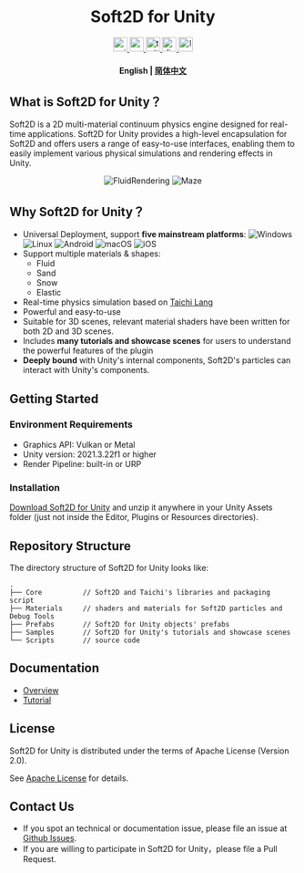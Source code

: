 <div align="center">
  <!-- <img height="150" src="https://github.com/taichi-dev/soft2d/blob/main/docs/images/logo_large.png"  /> -->
</div>

<h1 align="center">Soft2D for Unity</h1>

<div align="center">
  <a href="https://assetstore.unity.com/">
    <img src="http://img.shields.io/badge/-Unity%20Asset%20Store-feefff?style=for-the-badge&logo=unity&logoColor=000" height="25px" alt="unity logo" />
  </a>
  <a href="https://www.youtube.com/channel/UCUweEINecpOaM8HAKLvfBJA">
    <img src="https://img.shields.io/static/v1?message=Youtube&logo=youtube&label=&color=FF0000&logoColor=white&labelColor=&style=for-the-badge" height="25px" alt="youtube logo"  />
  </a>
  <a href=" https://twitter.com/soft2d_official">
    <img src="https://img.shields.io/static/v1?message=Twitter&logo=twitter&label=&color=1DA1F2&logoColor=white&labelColor=&style=for-the-badge" height="25px" alt="twitter logo"  />
  </a>
  <a href="https://discord.gg/JZwFWsuqKV">
    <img src="https://img.shields.io/static/v1?message=Discord&logo=discord&label=&color=5865F2&logoColor=white&labelColor=&style=for-the-badge" height="25px" alt="discord logo"  />
  </a>
  <a href="https://www.soft2d.tech/">
    <img src="https://img.shields.io/static/v1?message=Official%20Website&label=&color=FFC93C&style=for-the-badge" height="25px" alt="logo" />
  </a>
</div>

<h4 align="center">
    <p>
        <b>English</b> |
        <a href="https://github.com/taichi-dev/soft2d-for-unity/blob/main/README_CN.md">简体中文</a> 
    </p>
</h4>

## What is Soft2D for Unity？
Soft2D is a 2D multi-material continuum physics engine designed for real-time applications. Soft2D for Unity provides a high-level encapsulation for Soft2D and offers users a range of easy-to-use interfaces, enabling them to easily implement various physical simulations and rendering effects in Unity.

<div align="center">
<img src="Presentation/FluidRendering.gif" alt="FluidRendering"> <img src="Presentation/Maze.gif" alt="Maze">
</div>

## Why Soft2D for Unity？

- Universal Deployment, support **five mainstream platforms**:
  ![Windows](http://img.shields.io/badge/-Windows-0078D6?style=flat-square&logo=windows&logoColor=fff)
  ![Linux](http://img.shields.io/badge/-Linux-FCC624?style=flat-square&logo=linux&logoColor=000)
  ![Android](http://img.shields.io/badge/-Android-3DDC84?style=flat-square&logo=android&logoColor=fff)
  ![macOS](http://img.shields.io/badge/-macOS-15171a?style=flat-square&logo=macos&logoColor=fff)
  ![iOS](http://img.shields.io/badge/-iOS-1f1f1f?style=flat-square&logo=ios&logoColor=fff)
- Support multiple materials & shapes: 
  - Fluid
  - Sand
  - Snow
  - Elastic
- Real-time physics simulation based on [Taichi Lang](https://github.com/taichi-dev/taichi)
- Powerful and easy-to-use
- Suitable for 3D scenes, relevant material shaders have been written for both 2D and 3D scenes.
- Includes **many tutorials and showcase scenes** for users to understand the powerful features of the plugin
- **Deeply bound** with Unity's internal components, Soft2D's particles can interact with Unity's components.

## Getting Started

### Environment Requirements

- Graphics API: Vulkan or Metal
- Unity version: 2021.3.22f1 or higher
- Render Pipeline: built-in or URP 

### Installation

[Download Soft2D for Unity](https://github.com/taichi-dev/soft2d-for-unity/releases/download/v0.1.0/Soft2D.v0.1.0.7z) and unzip it anywhere in your Unity Assets folder (just not inside the Editor, Plugins or Resources directories).

## Repository Structure

The directory structure of Soft2D for Unity looks like:

```
.
├── Core          // Soft2D and Taichi's libraries and packaging script
├── Materials     // shaders and materials for Soft2D particles and Debug Tools
├── Prefabs       // Soft2D for Unity objects' prefabs
├── Samples       // Soft2D for Unity's tutorials and showcase scenes
└── Scripts       // source code
```

## Documentation

- [Overview](https://github.com/taichi-dev/soft2d-for-unity/blob/main/Docs/Simplified_Chinese/Overview.md)
- [Tutorial](https://github.com/taichi-dev/soft2d-for-unity/blob/main/Docs/Simplified_Chinese/Tutorials/Tutorial.md)

## License

Soft2D for Unity is distributed under the terms of Apache License (Version 2.0).

See [Apache License](https://github.com/taichi-dev/soft2d-for-unity/blob/main/LICENSE) for details.

## Contact Us

- If you spot an technical or documentation issue, please file an issue at [Github Issues](https://github.com/taichi-dev/soft2d-for-unity/issues).
- If you are willing to participate in Soft2D for Unity，please file a Pull Request.

